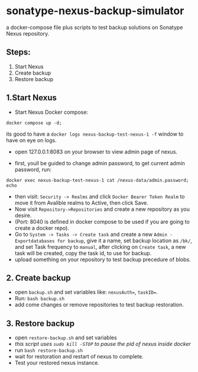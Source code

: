 # sonatype-nexus-backup-simulator
a docker-compose file plus scripts to test backup solutions on Sonatype Nexus repository.

## Steps:
1. Start Nexus
2. Create backup
3. Restore backup


## 1.Start Nexus

* Start Nexus Docker compose:
```
docker compose up -d;
```
its good to have a `docker logs nexus-backup-test-nexus-1 -f` window to have on eye on logs.

* open 127.0.0.1:8083 on your browser to view admin page of nexus.

* first, youll be guided to change admin password, to get current admin password, run:
```
docker exec nexus-backup-test-nexus-1 cat /nexus-data/admin.password; echo
```

* then visit: `Security -> Realms` and click `Docker Bearer Token Realm` to move it from Avalible realms to Active, then click Save.
* Now visit `Repository->Repositories` and create a new repository as you desire.
* (Port: 8040 is defined in docker compose to be used if you are going to create a docker repo).
* Go to `System -> Tasks -> Create task` and create a new `Admin - Exportdatabases for backup`,
  give it a name, set backup location as `/bk/`, and set Task frequency to `manual`,
  after clicking on `Create task`, a new task will be created, copy the task id, to use for backup.
* upload something on your repository to test backup precedure of blobs.

## 2. Create backup

* open `backup.sh` and set variables like: `nexusAuth=`, `taskID=`.
* Run: `bash backup.sh`
* add come changes or remove repositories to test backup restoration.

## 3. Restore backup

* open `restore-backup.sh` and set variables
* _this script uses `sudo kill -STOP` to pause the pid of nexus inside docker_
* run `bash restore-backup.sh`
* wait for restoration and restart of nexus to complete.
* Test your restored nexus instance.
